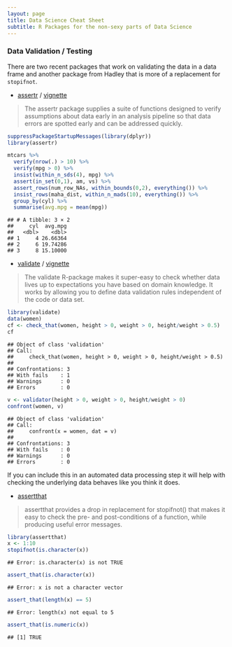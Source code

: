 ```yaml
---
layout: page
title: Data Science Cheat Sheet
subtitle: R Packages for the non-sexy parts of Data Science
---
```


### Data Validation / Testing

There are two recent packages that work on validating the data in a data 
frame and another package from Hadley that is more of a replacement for
`stopifnot`.

* [assertr](https://github.com/ropenscilabs/assertr) / [vignette](https://cran.r-project.org/web/packages/assertr/vignettes/assertr.html)

> The assertr package supplies a suite of functions designed to verify assumptions about data early in an analysis pipeline so that data errors are spotted early and can be addressed quickly.




```r
suppressPackageStartupMessages(library(dplyr))
library(assertr)

mtcars %>%
  verify(nrow(.) > 10) %>%
  verify(mpg > 0) %>%
  insist(within_n_sds(4), mpg) %>%
  assert(in_set(0,1), am, vs) %>%
  assert_rows(num_row_NAs, within_bounds(0,2), everything()) %>%
  insist_rows(maha_dist, within_n_mads(10), everything()) %>%
  group_by(cyl) %>%
  summarise(avg.mpg = mean(mpg))
```

```
## # A tibble: 3 × 2
##     cyl  avg.mpg
##   <dbl>    <dbl>
## 1     4 26.66364
## 2     6 19.74286
## 3     8 15.10000
```


* [validate](https://github.com/data-cleaning/validate) / [vignette](https://cran.r-project.org/web/packages/validate/vignettes/intro.html)


> The validate R-package makes it super-easy to check whether data lives up to expectations you have based on domain knowledge. It works by allowing you to define data validation rules independent of the code or data set.
 


```r
library(validate)
data(women)
cf <- check_that(women, height > 0, weight > 0, height/weight > 0.5)
cf
```

```
## Object of class 'validation'
## Call:
##     check_that(women, height > 0, weight > 0, height/weight > 0.5)
## 
## Confrontations: 3
## With fails    : 1
## Warnings      : 0
## Errors        : 0
```

```r
v <- validator(height > 0, weight > 0, height/weight > 0)
confront(women, v)
```

```
## Object of class 'validation'
## Call:
##     confront(x = women, dat = v)
## 
## Confrontations: 3
## With fails    : 0
## Warnings      : 0
## Errors        : 0
```

If you can include this in an automated data processing step it will help
with checking the underlying data behaves like you think it does. 

* [assertthat](https://github.com/hadley/assertthat)

> assertthat provides a drop in replacement for stopifnot() that makes it easy to check the pre- and post-conditions of a function, while producing useful error messages.



```r
library(assertthat)
x <- 1:10
stopifnot(is.character(x))
```

```
## Error: is.character(x) is not TRUE
```

```r
assert_that(is.character(x))
```

```
## Error: x is not a character vector
```

```r
assert_that(length(x) == 5)
```

```
## Error: length(x) not equal to 5
```

```r
assert_that(is.numeric(x))
```

```
## [1] TRUE
```



